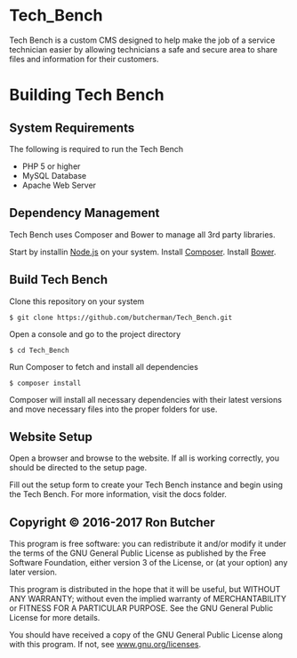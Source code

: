 # Tech_Bench

Tech Bench is a custom CMS designed to help make the job of a service technician easier by allowing
technicians a safe and secure area to share files and information for their customers.


Building Tech Bench
===================

System Requirements
-------------------
The following is required to run the Tech Bench
* PHP 5 or higher
* MySQL Database
* Apache Web Server

Dependency Management
---------------------
Tech Bench uses Composer and Bower to manage all 3rd party libraries.

Start by installin [Node.js](https://nodejs.org/en/) on your system.
Install [Composer](https://getcomposer.org/).
Install [Bower](https://bower.io/).

Build Tech Bench
----------------
Clone this repository on your system
```
$ git clone https://github.com/butcherman/Tech_Bench.git
```
Open a console and go to the project directory
```
$ cd Tech_Bench
```
Run Composer to fetch and install all dependencies
```
$ composer install
```
Composer will install all necessary dependencies with their latest versions and move necessary files 
into the proper folders for use.

Website Setup
-------------
Open a browser and browse to the website.  If all is working correctly, you should be directed to the
setup page.

Fill out the setup form to create your Tech Bench instance and begin using the Tech Bench.  For more information, visit the docs folder.



Copyright © 2016-2017 Ron Butcher
---------------------------------

This program is free software:  you can redistribute it and/or modify it under the terms of the GNU 
General Public License as published by the Free Software Foundation, either version 3 of the License, 
or (at your option) any later version.

This program is distributed in the hope that it will be useful, but WITHOUT ANY WARRANTY; without even 
the implied warranty of MERCHANTABILITY or FITNESS FOR A PARTICULAR PURPOSE.  See the GNU General Public
License for more details.

You should have received a copy of the GNU General Public License along with this program.  If not, see
www.gnu.org/licenses.
